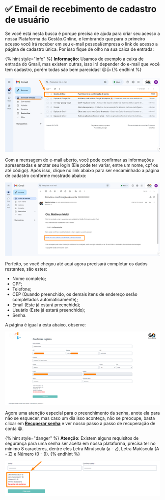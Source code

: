 # ✅ Email de recebimento de cadastro de usuário

Se você está nesta busca é porque precisa de ajuda para criar seu acesso a nossa Plataforma da Gestão.Online, e lembrando que para o primeiro acesso você irá receber em seu e-mail pessoal/empresa o link de acesso a página de cadastro única. Por isso fique de olho na sua caixa de entrada:

{% hint style="info" %}
**Informação:** Usamos de exemplo a caixa de entrada do Gmail, mas existem outras, isso irá depender do e-mail que você tem cadastro, porém todas são bem parecidas! 😉👍
{% endhint %}

![](/erp-v2/assets/tela_email_novo_user.png)

Com a mensagem do e-mail aberto, você pode confirmar as informações apresentadas e anotar seu login (Ele pode ter variar, entre um nome, cpf ou até código). Após isso, clique no link abaixo para ser encaminhado a página de cadastro conforme mostrado abaixo:

![](/erp-v2/assets/tela_email_novo_user_link.png)

Perfeito, se você chegou até aqui agora precisará completar os dados restantes, são estes:

- Nome completo;
- CPF; 
- Telefone;
- CEP (Quando preenchido, os demais itens de endereço serão completados automaticamente);
- Email (Este já estará preenchido);
- Usuário (Este já estará preenchido);
- Senha.

A página é igual a esta abaixo, observe:

![](/erp-v2/assets/tela_email_novo_user_link_confirmar.png)

Agora uma atenção especial para o preenchimento da senha, anote ela para não se esquecer, mas caso um dia isso aconteça, não se preocupe, basta clicar em **[Recuperar senha](https://docs.gestao.plus/erp-v2/criar_recuperar_acesso/recuperar_acesso.md)** e ver nosso passo a passo de recuperação de conta 😁.

{% hint style="danger" %}
**Atenção:** Existem alguns requisitos de segurança para uma senha ser aceita em nossa plataforma, precisa ter no mínimo 8 caracteres, dentre eles Letra Minúscula (a - z), Letra Maiúscula (A - Z) e Número (0 - 9).
{% endhint %}

![](/erp-v2/assets/tela_email_novo_user_link_confirmar_senha.png)
